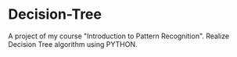 # Decision-Tree
A project of my course "Introduction to Pattern Recognition". Realize Decision Tree algorithm using PYTHON.
